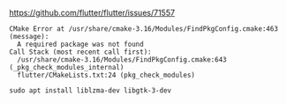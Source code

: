 

https://github.com/flutter/flutter/issues/71557

```text
CMake Error at /usr/share/cmake-3.16/Modules/FindPkgConfig.cmake:463 (message):
  A required package was not found
Call Stack (most recent call first):
  /usr/share/cmake-3.16/Modules/FindPkgConfig.cmake:643 (_pkg_check_modules_internal)
  flutter/CMakeLists.txt:24 (pkg_check_modules)
```

```shell
sudo apt install liblzma-dev libgtk-3-dev
```